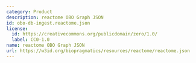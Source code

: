 ```yaml
---
category: Product
description: reactome OBO Graph JSON
id: obo-db-ingest.reactome.json
license:
  id: https://creativecommons.org/publicdomain/zero/1.0/
  label: CC0-1.0
name: reactome OBO Graph JSON
url: https://w3id.org/biopragmatics/resources/reactome/reactome.json
---
```

